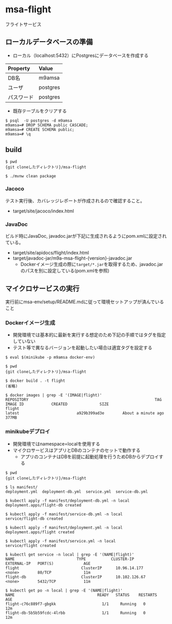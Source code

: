 # msa-flight

フライトサービス

## ローカルデータベースの準備
 - ローカル（localhost:5432）にPostgresにデータベースを作成する

| Property   | Value       |
|:-----------|:------------|
| DB名      | m9amsa |
| ユーザ     | postgres    |
| パスワード | postgres    |

- 既存テーブルをクリアする
```
$ psql  -U postgres -d m9amsa
m9amsa=# DROP SCHEMA public CASCADE;
m9amsa=# CREATE SCHEMA public;
m9amsa=# \q
```

## build
```
$ pwd
{git cloneしたディレクトリ}/msa-flight

$ ./mvnw clean package
```

### Jacoco
テスト実行後、カバレッジレポートが作成されるので確認すること。

  - target/site/jacoco/index.html

### JavaDoc
ビルド時にJavaDoc, javadoc.jarが下記に生成されるようにpom.xmlに設定されている。

  - target/site/apidocs/flight/index.html
  - target/javadoc-jar/m9a-msa-flight-{version}-javadoc.jar
    - Dockerイメージ生成の際に`target/*.jar`を取得するため、javadoc.jarのパスを別に設定している(pom.xmlを参照)

## マイクロサービスの実行
実行前にmsa-env/setup/README.mdに従って環境セットアップが済んでいること

### Dockerイメージ生成
- 開発環境では基本的に最新を実行する想定のため下記の手順ではタグを指定していない
- テスト等で異なるバージョンを起動したい場合は適宜タグを設定する
```
$ eval $(minikube -p m9amsa docker-env)

$ pwd
{git cloneしたディレクトリ}/msa-flight

$ docker build . -t flight
(省略)

$ docker images | grep -E '(IMAGE|flight)'
REPOSITORY                                                       TAG                            IMAGE ID            CREATED              SIZE
flight                                                             latest                         a929b399ad3e        About a minute ago   377MB
```

### minikubeデプロイ
- 開発環境ではnamespace=localを使用する
- マイクロサービスはアプリとDBのコンテナのセットで動作する
  - アプリのコンテナはDBを前提に起動処理を行うためDBからデプロイする

```
$ pwd
{git cloneしたディレクトリ}/msa-flight

$ ls manifest/
deployment.yml  deployment-db.yml  service.yml  service-db.yml

$ kubectl apply -f manifest/deployment-db.yml -n local
deployment.apps/flight-db created

$ kubectl apply -f manifest/service-db.yml -n local
service/flight-db created

$ kubectl apply -f manifest/deployment.yml -n local
deployment.apps/flight created

$ kubectl apply -f manifest/service.yml -n local
service/flight created

$ kubectl get service -n local | grep -E '(NAME|flight)'
NAME                           TYPE           CLUSTER-IP       EXTERNAL-IP   PORT(S)             AGE
flight                           ClusterIP      10.96.14.177     <none>        80/TCP              11m
flight-db                        ClusterIP      10.102.126.67    <none>        5432/TCP            11m

$ kubectl get po -n local | grep -E '(NAME|flight)'
NAME                                    READY   STATUS    RESTARTS   AGE
flight-c76c889f7-gbgkk                    1/1     Running   0          12m
flight-db-5b5b59fcdc-4lrbb                1/1     Running   0          12m

```
